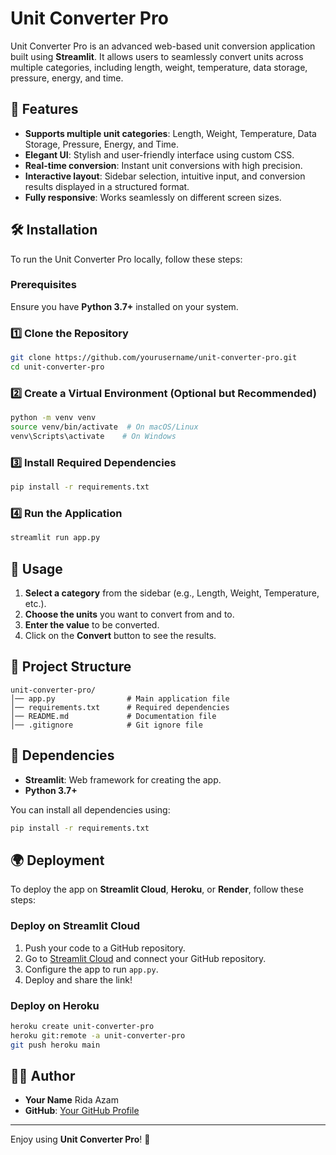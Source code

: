 # Unit Converter Pro

Unit Converter Pro is an advanced web-based unit conversion application built using **Streamlit**. It allows users to seamlessly convert units across multiple categories, including length, weight, temperature, data storage, pressure, energy, and time.

## 🚀 Features

- **Supports multiple unit categories**: Length, Weight, Temperature, Data Storage, Pressure, Energy, and Time.
- **Elegant UI**: Stylish and user-friendly interface using custom CSS.
- **Real-time conversion**: Instant unit conversions with high precision.
- **Interactive layout**: Sidebar selection, intuitive input, and conversion results displayed in a structured format.
- **Fully responsive**: Works seamlessly on different screen sizes.

## 🛠️ Installation

To run the Unit Converter Pro locally, follow these steps:

### Prerequisites
Ensure you have **Python 3.7+** installed on your system.

### 1️⃣ Clone the Repository
```sh
git clone https://github.com/yourusername/unit-converter-pro.git
cd unit-converter-pro
```

### 2️⃣ Create a Virtual Environment (Optional but Recommended)
```sh
python -m venv venv
source venv/bin/activate  # On macOS/Linux
venv\Scripts\activate    # On Windows
```

### 3️⃣ Install Required Dependencies
```sh
pip install -r requirements.txt
```

### 4️⃣ Run the Application
```sh
streamlit run app.py
```

## 📌 Usage

1. **Select a category** from the sidebar (e.g., Length, Weight, Temperature, etc.).
2. **Choose the units** you want to convert from and to.
3. **Enter the value** to be converted.
4. Click on the **Convert** button to see the results.

## 📂 Project Structure
```plaintext
unit-converter-pro/
│── app.py                # Main application file
│── requirements.txt      # Required dependencies
│── README.md             # Documentation file
│── .gitignore            # Git ignore file
```

## 📜 Dependencies

- **Streamlit**: Web framework for creating the app.
- **Python 3.7+**

You can install all dependencies using:
```sh
pip install -r requirements.txt
```

## 🌍 Deployment

To deploy the app on **Streamlit Cloud**, **Heroku**, or **Render**, follow these steps:

### Deploy on Streamlit Cloud
1. Push your code to a GitHub repository.
2. Go to [Streamlit Cloud](https://share.streamlit.io/) and connect your GitHub repository.
3. Configure the app to run `app.py`.
4. Deploy and share the link!

### Deploy on Heroku
```sh
heroku create unit-converter-pro
heroku git:remote -a unit-converter-pro
git push heroku main
```

## 👨‍💻 Author
- **Your Name** Rida Azam
- **GitHub**: [Your GitHub Profile](https://github.com/Rida-Azam)



---

Enjoy using **Unit Converter Pro**! 🚀


